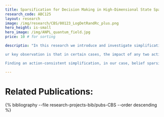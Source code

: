```yaml
---
title: Sparsification for Decision Making in High-Dimensional State Spaces
research_code: ABC125
layout: research
image: /img/research/CBS/00123_LogDetRandRc_plus.png
hero_height: is-small
hero_image: /img/ANPL_quantum_field.jpg 
price: 10 # for sorting 

descriptio: "In this research we introduce and investigate simplification of decision making problems in partially observable domains, while providing performance guarantees. Specifically, we propose the conceptual idea of resorting to sparsification and conservative information fusion techniques for information-theoretic decision making, aiming to address challenges involved with decision making over a potentially high-dimensional and highly-correlated, information space.

ur key observation is that in certain cases, the impact of any two actions (or policies) on an appropriate utility measure, such as entropy, has the same trend regardless if using the original probability distribution function (pdf) or an appropriately sparsified approximation of thereof. This observation suggests that in these cases, decision making can be performed over a sparsified (possibly conservative) pdf, instead of the original pdf, without sacrificing performance. We call such a simplification as action-consistent simplification. 

Finding an action-consistent simplification, in our case, belief sparsification, is not trivial in general. However, a computationally-easy simplification that is not necessarily action-consistent can still be very useful if the potential loss in performance (regret) can be quantified or bounded. In this research we investigate these and additional aspects considering decision making in high dimensional state spaces."

---
```


<!-- add  youtube and bibliography Here-->


# Related Publications: 
{% bibliography --file research-projects-bib/pubs-CBS --order descending %}

